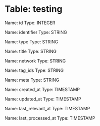 Table: testing
==============

Name: id
Type: INTEGER

Name: identifier
Type: STRING

Name: type
Type: STRING

Name: title
Type: STRING

Name: network
Type: STRING

Name: tag_ids
Type: STRING

Name: meta
Type: STRING

Name: created_at
Type: TIMESTAMP

Name: updated_at
Type: TIMESTAMP

Name: last_relevant_at
Type: TIMESTAMP

Name: last_processed_at
Type: TIMESTAMP

